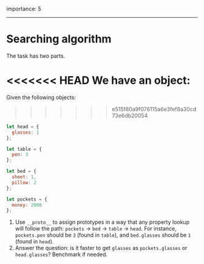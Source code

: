 importance: 5

---

# Searching algorithm

The task has two parts.

<<<<<<< HEAD
We have an object:
=======
Given the following objects:
>>>>>>> e515f80a9f076115a6e3fef8a30cd73e6db20054

```js
let head = {
  glasses: 1
};

let table = {
  pen: 3
};

let bed = {
  sheet: 1,
  pillow: 2
};

let pockets = {
  money: 2000
};
```

1. Use `__proto__` to assign prototypes in a way that any property lookup will follow the path: `pockets` -> `bed` -> `table` -> `head`. For instance, `pockets.pen` should be `3` (found in `table`), and `bed.glasses` should be `1` (found in `head`).
2. Answer the question: is it faster to get `glasses` as `pockets.glasses` or `head.glasses`? Benchmark if needed.
